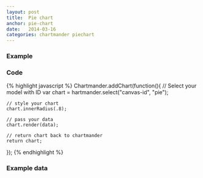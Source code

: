 ```yaml
---
layout: post
title:  Pie chart
anchor: pie-chart
date:   2014-03-16
categories: chartmander piechart
---
```


### Example
<canvas id="pie-example" width="300" height="300"></canvas>

### Code

{% highlight javascript %}
Chartmander.addChart(function(){
	// Select your model with ID
	var chart = hartmander.select("canvas-id", "pie");

	// style your chart
	chart.innerRadius(.8);
	
	// pass your data
	chart.render(data);
	
	// return chart back to chartmander
	return chart;
});
{% endhighlight %}

### Example data
